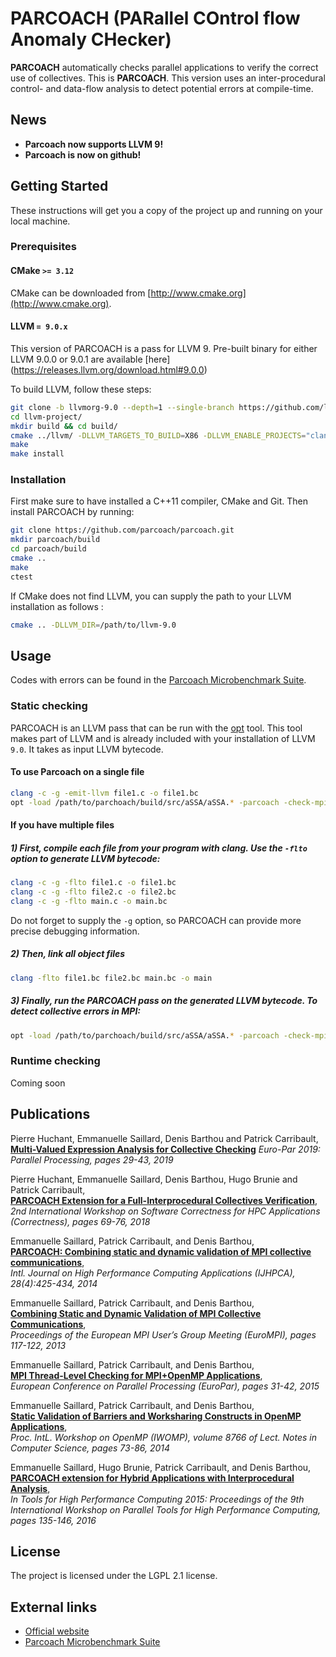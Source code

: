# PARCOACH (PARallel COntrol flow Anomaly CHecker)

**PARCOACH** automatically checks parallel applications to verify the correct use of collectives. This is **PARCOACH**. This version uses an inter-procedural control- and data-flow analysis to detect potential errors at compile-time.

## News


* <b> Parcoach now supports LLVM 9! </b>
* <b> Parcoach is now on github! </b>



## Getting Started

These instructions will get you a copy of the project up and running on your local machine.

### Prerequisites

#### CMake `>= 3.12`

CMake can be downloaded from [http://www.cmake.org](http://www.cmake.org).

#### LLVM `= 9.0.x`

This version of PARCOACH is a pass for LLVM 9. Pre-built binary for either LLVM 9.0.0 or 9.0.1 are available [here] (https://releases.llvm.org/download.html#9.0.0)


To build LLVM, follow these steps:

```bash
git clone -b llvmorg-9.0 --depth=1 --single-branch https://github.com/llvm/llvm-project.git
cd llvm-project/
mkdir build && cd build/
cmake ../llvm/ -DLLVM_TARGETS_TO_BUILD=X86 -DLLVM_ENABLE_PROJECTS="clang;libcxx;libcxxabi;compiler-rt" -DCMAKE_BUILD_TYPE=Release -G "Unix Makefiles" -DCMAKE_INSTALL_PREFIX=where/you/want/to/install/parcoach
make
make install 
```


### Installation

First make sure to have installed a C++11 compiler, CMake and Git. Then install PARCOACH by running:

```bash
git clone https://github.com/parcoach/parcoach.git
mkdir parcoach/build
cd parcoach/build
cmake ..
make 
ctest
```

If CMake does not find LLVM, you can supply the path to your LLVM installation as follows  :
```bash
cmake .. -DLLVM_DIR=/path/to/llvm-9.0
```

## Usage
Codes with errors can be found in the [Parcoach Microbenchmark Suite](https://github.com/parcoach/microbenchmarks).

### Static checking

PARCOACH is an LLVM pass that can be run with the [opt](http://llvm.org/docs/CommandGuide/opt.html) tool. This tool makes part of LLVM and is already included with your installation of LLVM `9.0`. It takes as input LLVM bytecode.

#### To use Parcoach on a single file

```bash
clang -c -g -emit-llvm file1.c -o file1.bc
opt -load /path/to/parchoach/build/src/aSSA/aSSA.* -parcoach -check-mpi < file1.bc > /dev/null
```


#### If you have multiple files

##### 1) First, compile each file from your program with clang. Use the `-flto` option to generate LLVM bytecode:
```bash
clang -c -g -flto file1.c -o file1.bc
clang -c -g -flto file2.c -o file2.bc
clang -c -g -flto main.c -o main.bc
```
 
 Do not forget to supply the `-g` option, so PARCOACH can provide more precise debugging information.
 
##### 2) Then, link all object files
```bash
clang -flto file1.bc file2.bc main.bc -o main
```

##### 3) Finally, run the PARCOACH pass on the generated LLVM bytecode. To detect collective errors in MPI:
```bash
opt -load /path/to/parchoach/build/src/aSSA/aSSA.* -parcoach -check-mpi < main
```

### Runtime checking

Coming soon

## Publications
Pierre Huchant, Emmanuelle Saillard, Denis Barthou and Patrick Carribault,
**[Multi-Valued Expression Analysis for Collective Checking](https://link.springer.com/chapter/10.1007%2F978-3-030-29400-7_3)**
*Euro-Par 2019: Parallel Processing, pages 29-43, 2019*

Pierre Huchant, Emmanuelle Saillard, Denis Barthou, Hugo Brunie and Patrick Carribault,  
**[PARCOACH Extension for a Full-Interprocedural Collectives Verification](https://doi.org/10.1109/Correctness.2018.00013)**,  
*2nd International Workshop on Software Correctness for HPC Applications (Correctness), pages 69-76, 2018*

Emmanuelle Saillard, Patrick Carribault, and Denis Barthou,  
**[PARCOACH: Combining static and dynamic validation of MPI collective communications](https://doi.org/10.1177%2F1094342014552204)**,  
*Intl. Journal on High Performance Computing Applications (IJHPCA), 28(4):425-434, 2014*

Emmanuelle Saillard, Patrick Carribault, and Denis Barthou,  
**[Combining Static and Dynamic Validation of MPI Collective Communications](https://doi.org/10.1145/2488551.2488555)**,  
*Proceedings of the European MPI User’s Group Meeting (EuroMPI), pages 117-122, 2013*

Emmanuelle Saillard, Patrick Carribault, and Denis Barthou,  
**[MPI Thread-Level Checking for MPI+OpenMP Applications](https://doi.org/10.1007/978-3-662-48096-0_3)**,  
*European Conference on Parallel Processing (EuroPar), pages 31-42, 2015*

Emmanuelle Saillard, Patrick Carribault, and Denis Barthou,  
**[Static Validation of Barriers and Worksharing Constructs in OpenMP Applications](https://doi.org/10.1007/978-3-319-11454-5_6)**,  
*Proc. IntL. Workshop on OpenMP (IWOMP), volume 8766 of Lect. Notes in Computer Science, pages 73-86, 2014*

Emmanuelle Saillard, Hugo Brunie, Patrick Carribault, and Denis Barthou,  
**[PARCOACH extension for Hybrid Applications with Interprocedural Analysis](https://doi.org/10.1007/978-3-319-39589-0_11)**,  
*In Tools for High Performance Computing 2015: Proceedings of the 9th International Workshop on Parallel Tools for High Performance Computing, pages 135-146, 2016*


## License
The project is licensed under the LGPL 2.1 license.
## External links

- [Official website](https://parcoach.github.io)
- [Parcoach Microbenchmark Suite](https://github.com/parcoach/microbenchmarks)
